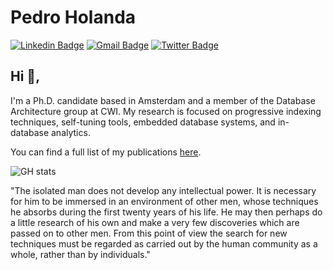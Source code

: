 # Pedro Holanda
[![Linkedin Badge](https://img.shields.io/badge/-pedroholanda-blue?style=flat-square&logo=Linkedin&logoColor=white&link=https://www.linkedin.com/in/pedro-holanda-5447335a/)](https://www.linkedin.com/in/pedro-holanda-5447335a/)
[![Gmail Badge](https://img.shields.io/badge/-pedroholanda@gmail.com-c14438?style=flat-square&logo=Gmail&logoColor=white&link=mailto:pedroholanda@gmail.com)](mailto:pedroholanda@gmail.com)
[![Twitter Badge](https://img.shields.io/badge/-@holanda_pe-1ca0f1?style=flat-square&labelColor=1ca0f1&logo=twitter&logoColor=white&link=https://twitter.com/holanda_pe)](https://twitter.com/holanda_pe)

## Hi 👋, 
I'm a Ph.D. candidate based in Amsterdam and a member of the Database Architecture group at CWI. My research is focused on progressive indexing techniques, self-tuning tools, embedded database systems, and in-database analytics.

You can find a full list of my publications [here](www.pdet.github.io).

![GH stats](https://github-readme-stats.vercel.app/api?username=pdet&hide=["issues"]&show_icons=true)


"The isolated man does not develop
any intellectual power. It is necessary for him to be immersed in an
environment of other men, whose
techniques he absorbs during the
first twenty years of his life. He may
then perhaps do a little research of
his own and make a very few discoveries which are passed on to other
men. From this point of view the
search for new techniques must be
regarded as carried out by the human community as a whole, rather
than by individuals." 
